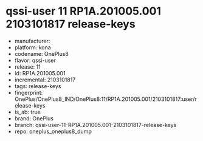# qssi-user 11 RP1A.201005.001 2103101817 release-keys
- manufacturer: 
- platform: kona
- codename: OnePlus8
- flavor: qssi-user
- release: 11
- id: RP1A.201005.001
- incremental: 2103101817
- tags: release-keys
- fingerprint: OnePlus/OnePlus8_IND/OnePlus8:11/RP1A.201005.001/2103101817:user/release-keys
- is_ab: true
- brand: OnePlus
- branch: qssi-user-11-RP1A.201005.001-2103101817-release-keys
- repo: oneplus_oneplus8_dump
